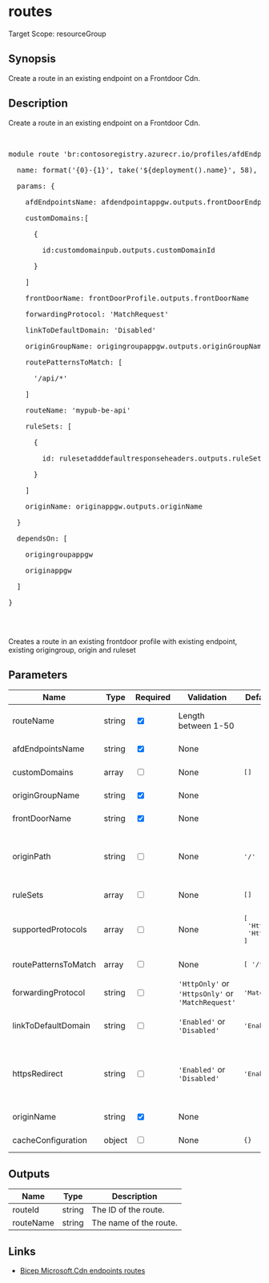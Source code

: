 ﻿# routes

Target Scope: resourceGroup

## Synopsis
Create a route in an existing endpoint on a Frontdoor Cdn.

## Description
Create a route in an existing endpoint on a Frontdoor Cdn.<br>
<pre><br>
module route 'br:contosoregistry.azurecr.io/profiles/afdEndpoints/routes.bicep' = {<br>
  name: format('{0}-{1}', take('${deployment().name}', 58), 'route')<br>
  params: {<br>
    afdEndpointsName: afdendpointappgw.outputs.frontDoorEndpointName<br>
    customDomains:[<br>
      {<br>
        id:customdomainpub.outputs.customDomainId<br>
      }<br>
    ]<br>
    frontDoorName: frontDoorProfile.outputs.frontDoorName<br>
    forwardingProtocol: 'MatchRequest'<br>
    linkToDefaultDomain: 'Disabled'<br>
    originGroupName: origingroupappgw.outputs.originGroupName<br>
    routePatternsToMatch: [<br>
      '/api/*'<br>
    ]<br>
    routeName: 'mypub-be-api'<br>
    ruleSets: [<br>
      {<br>
        id: rulesetadddefaultresponseheaders.outputs.ruleSetId<br>
      }<br>
    ]<br>
    originName: originappgw.outputs.originName<br>
  }<br>
  dependsOn: [<br>
    origingroupappgw<br>
    originappgw<br>
  ]<br>
}<br>
</pre><br>
<p>Creates a route in an existing frontdoor profile with existing endpoint, existing origingroup, origin and ruleset</p>

## Parameters
| Name | Type | Required | Validation | Default value | Description |
| -- |  -- | -- | -- | -- | -- |
| routeName | string | <input type="checkbox" checked> | Length between 1-50 | <pre></pre> | Specifies the name of the Azure Front Door Route for the web application. |
| afdEndpointsName | string | <input type="checkbox" checked> | None | <pre></pre> | The name of the existing AFD endpoint. |
| customDomains | array | <input type="checkbox"> | None | <pre>[]</pre> | Specifies the domains referenced by the endpoint. |
| originGroupName | string | <input type="checkbox" checked> | None | <pre></pre> | The name of the existing origin GroupName. |
| frontDoorName | string | <input type="checkbox" checked> | None | <pre></pre> | The name of the existing Front Door Cdn profile. |
| originPath | string | <input type="checkbox"> | None | <pre>'/'</pre> | Specifies a directory path on the origin that Azure Front Door Cdn can use to retrieve content from, e.g. contoso.cloudapp.net/originpath. |
| ruleSets | array | <input type="checkbox"> | None | <pre>[]</pre> | Specifies the rule sets referenced by this endpoint. |
| supportedProtocols | array | <input type="checkbox"> | None | <pre>[<br>  'Http'<br>  'Https'<br>]</pre> | Specifies the list of supported protocols for this route. This can be Http Only, Https Only or Http and Https. |
| routePatternsToMatch | array | <input type="checkbox"> | None | <pre>[ '/*' ]</pre> | Specifies the route patterns of the rule. |
| forwardingProtocol | string | <input type="checkbox"> | `'HttpOnly'` or `'HttpsOnly'` or `'MatchRequest'` | <pre>'MatchRequest'</pre> | Specifies the protocol this rule will use when forwarding traffic to backends. |
| linkToDefaultDomain | string | <input type="checkbox"> | `'Enabled'` or `'Disabled'` | <pre>'Enabled'</pre> | Specifies whether this route will be linked to the default endpoint domain. |
| httpsRedirect | string | <input type="checkbox"> | `'Enabled'` or `'Disabled'` | <pre>'Enabled'</pre> | Specifies whether to automatically redirect HTTP traffic to HTTPS traffic. Note that this is an easy way to set up this rule and it will be the first rule that gets executed. |
| originName | string | <input type="checkbox" checked> | None | <pre></pre> | The name of an existing origin in the existing Origin Group. |
| cacheConfiguration | object | <input type="checkbox"> | None | <pre>{}</pre> | Specifies the cache configuration for this route. |

## Outputs
| Name | Type | Description |
| -- |  -- | -- |
| routeId | string | The ID of the route. |
| routeName | string | The name of the route. |

## Links
- [Bicep Microsoft.Cdn endpoints routes](https://learn.microsoft.com/en-us/azure/templates/microsoft.cdn/profiles/afdendpoints/routes?pivots=deployment-language-bicep)

